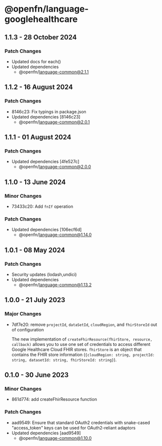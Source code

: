 # @openfn/language-googlehealthcare

## 1.1.3 - 28 October 2024

### Patch Changes

* Updated docs for each()
* Updated dependencies
  * @openfn/language-common@2.1.1

## 1.1.2 - 16 August 2024

### Patch Changes

* 8146c23: Fix typings in package.json
* Updated dependencies \[8146c23]
  * @openfn/language-common@2.0.1

## 1.1.1 - 01 August 2024

### Patch Changes

* Updated dependencies \[4fe527c]
  * @openfn/language-common@2.0.0

## 1.1.0 - 13 June 2024

### Minor Changes

* 73433c20: Add `fnIf` operation

### Patch Changes

* Updated dependencies \[106ecf6d]
  * @openfn/language-common@1.14.0

## 1.0.1 - 08 May 2024

### Patch Changes

* Security updates (lodash,undici)
* Updated dependencies
  * @openfn/language-common@1.13.2

## 1.0.0 - 21 July 2023

### Major Changes

* 7df7e20: remove `projectId`, `dataSetId`, `cloudRegion`, and `fhirStoreId` out
  of configuration

  The new implementation of `createFhirResource(fhirStore, resource, callback)`
  allows you to use one set of credentials to access different Google Healthcare
  Cloud FHIR stores. `fhirStore` is an object that contains the FHIR store
  information
  (`{cloudRegion: string, projectId: string, datasetId: string, fhirStoreId: string}`).

## 0.1.0 - 30 June 2023

### Minor Changes

* 861d774: add createFhirResource function

### Patch Changes

* aad9549: Ensure that standard OAuth2 credentials with snake-cased
  "access\_token" keys can be used for OAuth2-reliant adaptors
* Updated dependencies \[aad9549]
  * @openfn/language-common@1.10.0
